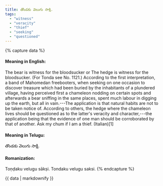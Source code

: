```yaml
---
title: తొండకు వెలుగు సాక్షి.
tags:
  - "witness"
  - "veracity"
  - "thief"
  - "seeking"
  - "questioned"
---
```


{% capture data %}
#### Meaning in English:
The bear is witness for the bloodsucker or
The hedge is witness for the bloodsucker.
(For Tonda see No. 1121.)
According to the first interpretation, a band of Mahomedan freebooters, when seeking on one occasion to discover treasure which had been buried by the inhabitants of a plundered village, having perceived first a chameleon nodding on certain spots and afterwards a bear sniffing in the same places, spent much labour in digging up the earth, but all in vain.---The application is that natural habits are not to be taken notice of.
According to others, the hedge where the chameleon lives should be questioned as to the latter's veracity and character,---the application being that the evidence of one man should be corroborated by that of another.
Ask my chum if I am a thief. (Italian)[1]

#### Meaning in Telugu:
తొండకు వెలుగు సాక్షి.

#### Romanization:
Toṇḍaku velugu sākṣi.
Tondaku velugu saksi.
{% endcapture %}

{{ data | markdownify }}

